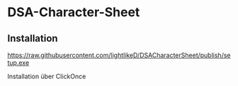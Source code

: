 # DSA-Character-Sheet

## Installation

https://raw.githubusercontent.com/lightlikeD/DSACharacterSheet/publish/setup.exe


Installation über ClickOnce
